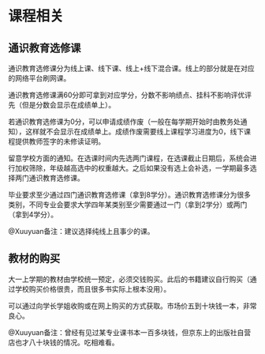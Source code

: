 # 课程相关
## 通识教育选修课
通识教育选修课分为线上课、线下课、线上+线下混合课。线上的部分就是在对应的网络平台刷网课。

通识教育选修课满60分即可拿到对应学分，分数不影响绩点、挂科不影响评优评先（但是分数会显示在成绩单上）。

若通识教育选修课为0分，可以申请成绩作废（一般在每学期开始时由教务处通知），这样就不会显示在成绩单上。成绩作废需要线上课程学习进度为0，线下课程提供教师签字的未修读证明。

留意学校方面的通知。在选课时间内先选两门课程，在选课截止日期后，系统会进行加权筛除，年级越高选中的权重越大。之后如果没有选上会补选，一学期最多选择两门通识教育选修课。

毕业要求至少通过四门通识教育选修课（拿到8学分）。通识教育选修课分为很多类别，不同专业会要求大学四年某类别至少需要通过一门（拿到2学分）或两门（拿到4学分）。

@Xuuyuan备注：建议选择纯线上且事少的课。

## 教材的购买
大一上学期的教材由学校统一预定，必须交钱购买。此后的书籍建议自行购买（通过学校购买价格很贵，而且很多书实际上根本没用）。

可以通过向学长学姐收购或在网上购买的方式获取。市场价五到十块钱一本，非常良心。

@Xuuyuan备注：曾经有见过某专业课书本一百多块钱，但京东上的出版社自营店也才八十块钱的情况。吃相难看。